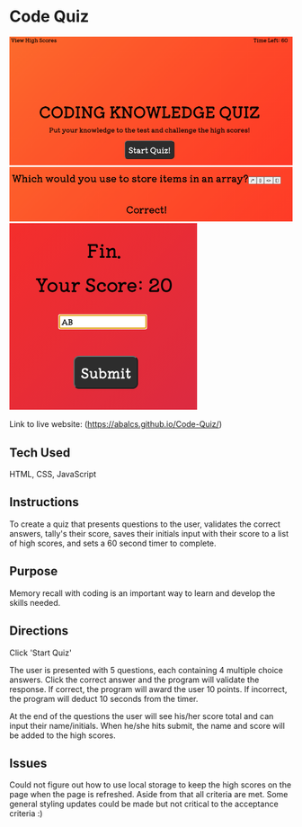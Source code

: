 # Code Quiz

![Code Quiz Image1](src/img/quiz1.png)
![Code Quiz Image2](src/img/quiz2.png)
![Code Quiz Image3](src/img/quiz3.png)

Link to live website: (https://abalcs.github.io/Code-Quiz/)

## Tech Used
HTML, CSS, JavaScript

## Instructions
To create a quiz that presents questions to the user, validates the correct answers, tally's their score, saves their initials input with their score to a list of high scores, and sets a 60 second timer to complete.

## Purpose
Memory recall with coding is an important way to learn and develop the skills needed.

## Directions
Click 'Start Quiz'

The user is presented with 5 questions, each containing 4 multiple choice answers.  Click the correct answer and the program will validate the response.  If correct, the program will award the user 10 points.  If incorrect, the program will deduct 10 seconds from the timer.

At the end of the questions the user will see his/her score total and can input their name/initials.  When he/she hits submit, the name and score will be added to the high scores.

## Issues
Could not figure out how to use local storage to keep the high scores on the page when the page is refreshed.  Aside from that all criteria are met.  Some general styling updates could be made but not critical to the acceptance criteria :)
